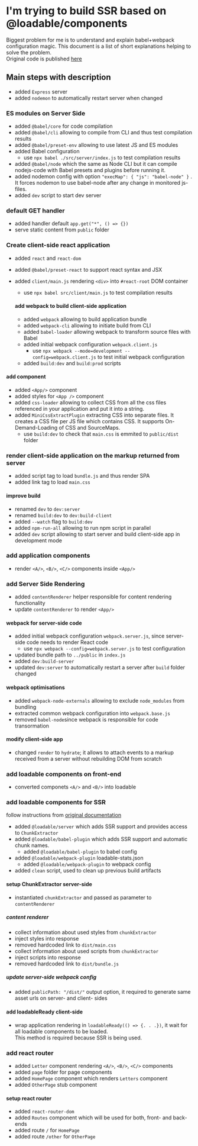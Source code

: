 # I'm trying to build SSR based on @loadable/components

Biggest problem for me is to understand and explain babel+webpack configuration magic. This document is a list of short explanations helping to solve the problem.  
Original code is published [here](https://github.com/gregberge/loadable-components/tree/main/examples/server-side-rendering)

## Main steps with description

- added `Express` server
- added `nodemon` to automatically restart server when changed

### ES modules on Server Side

- added `@babel/core` for code compilation
- added `@babel/cli` allowing to compile from CLI and thus test compilation results
- added `@babel/preset-env` allowing to use latest JS and ES modules
- added Babel configuration
  - use `npx babel ./src/server/index.js` to test compilation results
- added `@babel/node` which the same as Node CLI but it can compile nodejs-code with Babel presets and plugins before running it.
- added nodemon config with option `"execMap": { "js": "babel-node" }` . It forces nodemon to use babel-node after any change in monitored js-files.
- added `dev` script to start dev server

### default GET handler

- added handler default `app.get("*", () => {})`
- serve static content from `public` folder

### Create client-side react application

- added `react` and `react-dom`
- added `@babel/preset-react` to support react syntax and JSX
- added `client/main.js` rendering `<div>` into `#react-root` DOM container

  - use `npx babel src/client/main.js` to test compilation results

  #### add webpack to build client-side application

  - added `webpack` allowing to build application bundle
  - added `webpack-cli` allowing to initiate build from CLI
  - added `babel-loader` allowing webpack to transform source files with Babel
  - added initial webpack configuration `webpack.client.js`
    - use `npx webpack --mode=development --config=webpack.client.js` to test initial webpack configuration
  - added `build:dev` and `build:prod` scripts

#### add <App/> component

- added `<App/>` component
- added styles for `<App />` component
- added `css-loader` allowing to collect CSS from all the css files referenced in your application and put it into a string.
- added `MiniCssExtractPlugin` extracting CSS into separate files. It creates a CSS file per JS file which contains CSS. It supports On-Demand-Loading of CSS and SourceMaps.
  - use `build:dev` to check that `main.css` is emmited to `public/dist` folder

### render client-side application on the markup returned from server

- added script tag to load `bundle.js` and thus render SPA
- added link tag to load `main.css`

#### improve build

- renamed `dev` to `dev:server`
- renamed `build:dev` to `dev:build-client`
- added `--watch` flag to `build:dev`
- added `npm-run-all` allowing to run npm script in parallel
- added `dev` script allowing to start server and build client-side app in development mode

### add application components

- render `<A/>`, `<B/>`, `<C/>` components inside `<App/>`

### add Server Side Rendering

- added `contentRenderer` helper responsible for content rendering functionality
- update `contentRenderer` to render `<App/>`

#### webpack for server-side code

- added initial webpack configuration `webpack.server.js`, since server-side code needs to render React code
  - use `npx webpack --config=webpack.server.js` to test configuration
- updated bundle path to `../public` in `index.js`
- added `dev:build-server`
- updated `dev:server` to automatically restart a server after `build` folder changed

#### webpack optimisations

- added `webpack-node-externals` allowing to exclude `node_modules` from bundling
- extracted common webpack configuration into `webpack.base.js`
- removed `babel-node`since webpack is responsible for code transormation

#### modify client-side app

- changed `render` to `hydrate`; it allows to attach events to a markup received from a server without rebuilding DOM from scratch

### add loadable components on front-end

- converted componets `<A/>` and `<B/>` into loadable

### add loadable components for SSR

follow instructions from [original documentation](https://loadable-components.com/docs/server-side-rendering/)

- added `@loadable/server` which adds SSR support and provides access to `ChunkExtractor`
- added `@loadable/babel-plugin` which adds SSR support and automatic chunk names.
  - added `@loadable/babel-plugin` to babel config
- added `@loadable/webpack-plugin` loadable-stats.json
  - added `@loadable/webpack-plugin` to webpack config
- added `clean` script, used to clean up previous build artifacts

#### setup ChunkExtractor server-side

- instantiated `chunkExtractor` and passed as parameter to `contentRenderer`

##### content renderer

- collect information about used styles from `chunkExtractor`
- inject styles into response
- removed hardcoded link to `dist/main.css`
- collect information about used scripts from `chunkExtractor`
- inject scripts into response
- removed hardcoded link to `dist/bundle.js`

##### update server-side webpack config

- added `publicPath: "/dist/"` output option, it required to generate same asset urls on server- and client- sides

#### add loadableReady client-side

- wrap application rendering in `loadableReady(() => {. . .})`, it wait for all loadable components to be loaded.  
  This method is required because SSR is being used.

### add react router

- added `Letter` component rendering `<A/>`, `<B/>`, `<C/>` components
- added `page` folder for page components
- added `HomePage` component which renders `Letters` component
- added `OtherPage` stub component

#### setup react router

- added `react-router-dom`
- added `Routes` component which will be used for both, front- and back- ends
- added route `/` for `HomePage`
- added route `/other` for `OtherPage`
